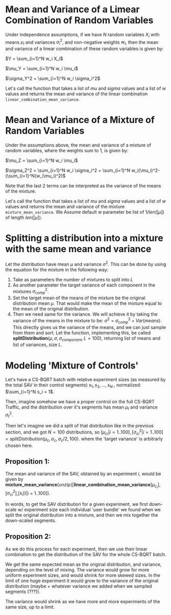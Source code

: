 
# Mean and Variance of a Limear Combination of Random Variables

Under independence assumptions, if we have $N$ random variables $X_i$ with means $\mu_i$ and variances $\sigma_i^2$, and non-negative weights $w_i$, then the mean and variance of a linear combination of these random variables is given by:

$Y = \sum_{i=1}^N w_i X_i$

$\mu_Y = \sum_{i=1}^N w_i \mu_i$

$\sigma_Y^2 = \sum_{i=1}^N w_i \sigma_i^2$

Let's call the function that takes a list of $mu$ and $sigma$ values and a list of $w$ values and returns the mean and variance of the linear combination `linear_combination_mean_variance`.

# Mean and Variance of a Mixture of Random Variables

Under the assumptions above,
the mean and variance of a mixture of random variables, where the weights sum to 1, is given by:

$\mu_Z = \sum_{i=1}^N w_i \mu_i$

$\sigma_Z^2 = \sum_{i=1}^N w_i \sigma_i^2 + \sum_{i=1}^N w_i(\mu_i)^2- (\sum_{i=1}^N(w_i\mu_i)^2)$ 

Note that the last 2 terms can be interpreted as the variance of the means of the mixture.

Let's call the function that takes a list of $mu$ and $sigma$ values and a list of $w$ values and returns the mean and variance of the mixture `mixture_mean_variance`. We Assume default $w$ parameter be list of $1/len([\mu])$ of length $len([\mu])$.

# Splitting a distribution into a mixture with the same mean and variance

Let the distribution have mean $\mu$ and variance $\sigma^2$.
This can be done by using the equation for the mixture in the following way:
1. Take as parameters the number of mixtures to split into $L$
2. As another parameter the target variance of each component in the mixtures $\sigma_{comp}^2$.
2. Set the target mean of the means of the mixture be the original distribution mean $\mu$. That would make the mean of the mixture equal to the mean of the original distribution.
3. Then we need same for the variance. We will achieve it by taking the variance of the means in the mixture to be:
$\sigma^2 = \sigma_{comp}^2 + Var(means)$. This directly gives us the variance of the means, and we can just sample from them and sort.
Let the function, implementing this, be called **splitDistribution**($\mu,\sigma,\sigma_{component},L=100$), returning list of means and list of variances, size $L$. 

# Modeling 'Mixture of Controls'

Let's have a CS-BQRT batch with relative experiment sizes (as measured by the total SAV in their control segments) 
$s_1, s_2, ..., s_N$., normalized: $\sum_{i=1}^N s_i = 1$.

Then, imagine somehow we have a proper control on the full CS-BQRT Traffic, and the distribution over it's segments 
has mean $\mu_t$ and variance $\sigma_t^2$.

Then let's imagine we did a split of that distribution like in the previous section, and we got $N=100$ distributions,
so $[\mu_{ci}|{i=1..100}],[\sigma_{ci}^2|{i=1..100}]=splitDistribution(\mu_c,\sigma_c,\sigma_c/2,100)$.
where the 'target variance' is arbitrarly chosen here.

## Proposition 1:
The mean and variance of the SAV, obtained by an experiment $i$, would be given by **mixture_mean_variance**(unzip([**linear_combination_mean_variance**[$\mu_{c_i}$],[$\sigma_{ci}^2$],[$s_i$])|i = 1..100]).

In words, to get the SAV distribution for a given experiment, we first down-scale w/ experiment size each individual 'user bundle' we found when we split the original distribution into a mixture, and then we mix together the down-scaled segments.


## Proposition 2:
As we do this process for each experiment, then we use their linear combination to get the distribution of the SAV for the whole CS-BQRT batch.

We get the same expected mean as the original distribution, and variance, depending on the level of mixing. 
The variance would grow for more uniform experiment sizes, and would shrink for more skewed sizes. In the limit of one
huge experiment it would grow to the variance of the original distribution (maybe + whatever variance we added when we sampled segments (???)). 

The variance would shrink as we have more and more experiments of the same size, up to a limit.




 
